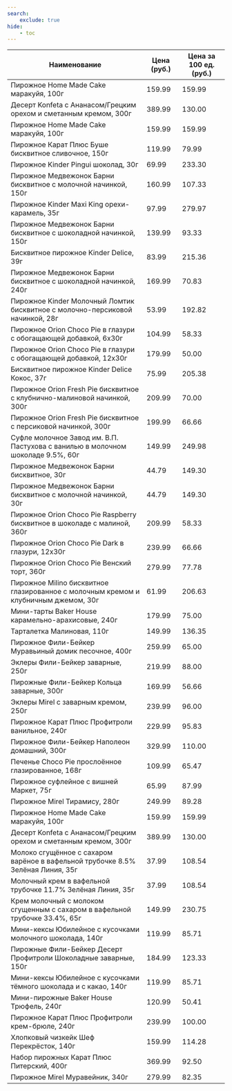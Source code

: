 ```yaml
---
search:
    exclude: true
hide:
    - toc
---
```


| Наименование | Цена (руб.) | Цена за 100 ед. (руб.) |
| -- | -- | -- |
| Пирожное Home Made Cake маракуйя, 100г | 159.99 | 159.99 |
| Десерт Konfeta с Ананасом/Грецким орехом и сметанным кремом, 300г | 389.99 | 130.00 |
| Пирожное Home Made Cake маракуйя, 100г | 159.99 | 159.99 |
| Пирожное Карат Плюс Буше бисквитное сливочное, 150г | 119.99 | 79.99 |
| Пирожное Kinder Pingui шоколад, 30г | 69.99 | 233.30 |
| Пирожное Медвежонок Барни бисквитное с молочной начинкой, 150г | 160.99 | 107.33 |
| Пирожное Kinder Maxi King орехи-карамель, 35г | 97.99 | 279.97 |
| Пирожное Медвежонок Барни бисквитное с шоколадной начинкой, 150г | 139.99 | 93.33 |
| Бисквитное пирожное Kinder Delice, 39г | 83.99 | 215.36 |
| Пирожное Медвежонок Барни бисквитное с шоколадной начинкой, 240г | 169.99 | 70.83 |
| Пирожное Kinder Молочный Ломтик бисквитное с молочно-персиковой начинкой, 28г | 53.99 | 192.82 |
| Пирожное Orion Choco Pie в глазури с обогащающей добавкой, 6x30г | 104.99 | 58.33 |
| Пирожное Orion Choco Pie в глазури с обогащающей добавкой, 12x30г | 179.99 | 50.00 |
| Бисквитное пирожное Kinder Delice Кокос, 37г | 75.99 | 205.38 |
| Пирожное Orion Fresh Pie бисквитное с клубнично-малиновой начинкой, 300г | 209.99 | 70.00 |
| Пирожное Orion Fresh Pie бисквитное с персиковой начинкой, 300г | 199.99 | 66.66 |
| Суфле молочное Завод им. В.П. Пастухова с ванилью в молочном шоколаде 9.5%, 60г | 149.99 | 249.98 |
| Пирожное Медвежонок Барни бисквитное, 30г | 44.79 | 149.30 |
| Пирожное Медвежонок Барни бисквитное с молочной начинкой, 30г | 44.79 | 149.30 |
| Пирожное Orion Choco Pie Raspberry бисквитное в шоколаде с малиной, 360г | 209.99 | 58.33 |
| Пирожное Orion Choco Pie Dark в глазури, 12x30г | 239.99 | 66.66 |
| Пирожное Orion Choco Pie Венский торт, 360г | 279.99 | 77.78 |
| Пирожное Milino бисквитное глазированное с молочным кремом и клубничным джемом, 30г | 61.99 | 206.63 |
| Мини-тарты Baker House карамельно-арахисовые, 240г | 179.99 | 75.00 |
| Тарталетка Малиновая, 110г | 149.99 | 136.35 |
| Пирожное Фили-Бейкер Муравьиный домик песочное, 400г | 259.99 | 65.00 |
| Эклеры Фили-Бейкер заварные, 250г | 219.99 | 88.00 |
| Пирожные Фили-Бейкер Кольца заварные, 300г | 169.99 | 56.66 |
| Эклеры Mirel с заварным кремом, 250г | 239.99 | 96.00 |
| Пирожное Карат Плюс Профитроли ванильное, 240г | 229.99 | 95.83 |
| Пирожное Фили-Бейкер Наполеон домашний, 300г | 329.99 | 110.00 |
| Печенье Choco Pie прослоённое глазированное, 168г | 109.99 | 65.47 |
| Пирожное суфлейное с вишней Маркет, 75г | 65.99 | 87.99 |
| Пирожное Mirel Тирамису, 280г | 249.99 | 89.28 |
| Пирожное Home Made Cake маракуйя, 100г | 159.99 | 159.99 |
| Десерт Konfeta с Ананасом/Грецким орехом и сметанным кремом, 300г | 389.99 | 130.00 |
| Молоко сгущённое с сахаром варёное в вафельной трубочке 8.5% Зелёная Линия, 35г | 37.99 | 108.54 |
| Молочный крем в вафельной трубочке 11.7% Зелёная Линия, 35г | 37.99 | 108.54 |
| Крем молочный с молоком сгущенным с сахаром в вафельной трубочке 33.4%, 65г | 149.99 | 230.75 |
| Мини-кексы Юбилейное с кусочками молочного шоколада, 140г | 119.99 | 85.71 |
| Пирожные Фили-Бейкер Десерт Профитроли Шоколадные заварные, 150г | 184.99 | 123.33 |
| Мини-кексы Юбилейное с кусочками тёмного шоколада и с какао, 140г | 119.99 | 85.71 |
| Мини-пирожные Baker House Трюфель, 240г | 120.99 | 50.41 |
| Пирожное Карат Плюс Профитроли крем-брюле, 240г | 239.99 | 100.00 |
| Хлопковый чизкейк Шеф Перекрёсток, 140г | 159.99 | 114.28 |
| Набор пирожных Карат Плюс Питерский, 400г | 369.99 | 92.50 |
| Пирожное Mirel Муравейник, 340г | 279.99 | 82.35 |
